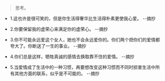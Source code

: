 >思考。

- 1.这也许是很可笑的，但是你生活得奢华比生活得朴素更使我心爱。 --摘抄

- 2.你要保留我的虚荣心来满足你的虚荣心。 --摘抄

- 3.你不可能永远爱这个女人，她也不会永远爱你的。你们两个把你们的爱情都夸大了。你断送了一生的事业。 --摘抄

- 4.你们总是这样，牺牲真诚的感情去换取靠不住的爱情。 --摘抄

- 5.当爱情成了生活中的一种习惯，再要想改变这种习惯而不同时损害生活中所有其他方面的联系，似乎是不可能的。 --摘抄
